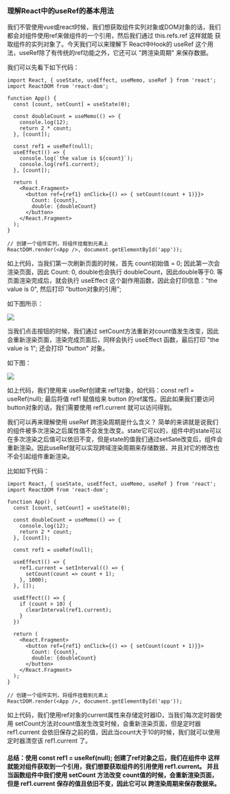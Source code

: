 
### 理解React中的useRef的基本用法

  我们不管使用vue或react时候，我们想获取组件实列对象或DOM对象的话，我们都会对组件使用ref来做组件的一个引用，然后我们通过 this.refs.ref 这样就能
获取组件的实列对象了。今天我们可以来理解下 React中Hook的 useRef 这个用法，useRef除了有传统的ref功能之外，它还可以 "跨渲染周期" 来保存数据。

  我们可以先看下如下代码：
```
import React, { useState, useEffect, useMemo, useRef } from 'react';
import ReactDOM from 'react-dom';

function App() {
  const [count, setCount] = useState(0);

  const doubleCount = useMemo(() => {
    console.log(12);
    return 2 * count;
  }, [count]);

  const ref1 = useRef(null);
  useEffect(() => {
    console.log(`the value is ${count}`);
    console.log(ref1.current);
  }, [count]);

  return (
    <React.Fragment>
      <button ref={ref1} onClick={() => { setCount(count + 1)}}>
        Count: {count},
        double: {doubleCount}
      </button>
    </React.Fragment>
  );
}

// 创建一个组件实列，将组件挂载到元素上
ReactDOM.render(<App />, document.getElementById('app'));
```
  如上代码，当我们第一次刷新页面的时候，首先 count初始值 = 0; 因此第一次会渲染页面，因此 Count: 0, double也会执行 doubleCount，因此double等于0. 等页面渲染完成后，就会执行 useEffect 这个副作用函数，因此会打印信息："the value is 0", 然后打印 "button对象的引用"; 

  如下图所示：

<img src="https://raw.githubusercontent.com/tugenhua0707/react-collection/master/images/4.jpg" /> <br />

  当我们点击按钮的时候，我们通过 setCount方法重新对count值发生改变，因此会重新渲染页面，渲染完成页面后，同样会执行 useEffect 函数，最后打印 
"the value is 1"; 还会打印 "button" 对象。

  如下图：

<img src="https://raw.githubusercontent.com/tugenhua0707/react-collection/master/images/5.jpg" /> <br />

  如上代码，我们使用来 useRef创建来 ref1对象，如代码：const ref1 = useRef(null); 最后将值 ref1 赋值给来 button 的ref属性。因此如果我们要访问button对象的话，我们需要使用 ref1.current 就可以访问得到。

  我们可以再来理解使用 useRef 跨渲染周期是什么含义？ 简单的来讲就是说我们的组件被多次渲染之后属性值不会发生改变。state它可以的，组件中的state可以在多次渲染之后值可以依旧不变，但是state的值我们通过setSate改变后，组件会重新渲染。因此useRef就可以实现跨域渲染周期来存储数据，并且对它的修改也不会引起组件重新渲染。

  比如如下代码：
```
import React, { useState, useEffect, useMemo, useRef } from 'react';
import ReactDOM from 'react-dom';

function App() {
  const [count, setCount] = useState(0);

  const doubleCount = useMemo(() => {
    console.log(12);
    return 2 * count;
  }, [count]);

  const ref1 = useRef(null);

  useEffect(() => {
    ref1.current = setInterval(() => {
      setCount(count => count + 1);
    }, 1000);
  }, []);

  useEffect(() => {
    if (count > 10) {
      clearInterval(ref1.current);
    }
  })

  return (
    <React.Fragment>
      <button ref={ref1} onClick={() => { setCount(count + 1)}}>
        Count: {count},
        double: {doubleCount}
      </button>
    </React.Fragment>
  );
}

// 创建一个组件实列，将组件挂载到元素上
ReactDOM.render(<App />, document.getElementById('app'));
```
  如上代码，我们使用ref对象的current属性来存储定时器ID，当我们每次定时器使用 setCount方法对count值发生改变时候，会重新渲染页面，但是定时器 ref1.current 会依旧保存之前的值，因此当count大于10的时候，我们就可以使用定时器清空该  ref1.current 了。

#### 总结：使用 const ref1 = useRef(null); 创建了ref对象之后，我们在组件中 <Component ref = {ref1} /> 这样就能对组件获取到一个引用，我们想要获取组件的引用使用 ref1.current。 并且当函数组件中我们使用 setCount 方法改变 count值的时候，会重新渲染页面，但是 ref1.current 保存的值且依旧不变，因此它可以 跨渲染周期来保存数据来。